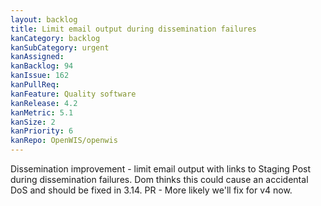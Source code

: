```yaml
---
layout: backlog
title: Limit email output during dissemination failures
kanCategory: backlog
kanSubCategory: urgent
kanAssigned:
kanBacklog: 94
kanIssue: 162
kanPullReq:
kanFeature: Quality software
kanRelease: 4.2
kanMetric: 5.1
kanSize: 2
kanPriority: 6
kanRepo: OpenWIS/openwis
---
```

Dissemination improvement - limit email output with links to Staging Post during dissemination failures. Dom thinks this could cause an accidental DoS and should be fixed in 3.14. PR - More likely we'll fix for v4 now.
